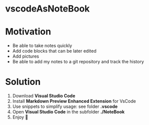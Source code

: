 # vscodeAsNoteBook

# Motivation
* Be able to take notes quickly
* Add code blocks that can be later edited
* Add pictures
* Be able to add my notes to a git repository and track the history

# Solution
1. Download **Visual Studio Code**
1. Install **Markdown Preview Enhanced Extension** for VsCode
1. Use snippets to simplify usage: see folder **.vscode**
1. Open **Visual Studio Code** in the subfolder **./NoteBook**
1. Enjoy 🎉
